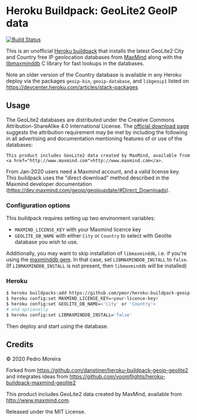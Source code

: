 # Heroku Buildpack: GeoLite2 GeoIP data

[![Build Status](https://travis-ci.org/pmor/heroku-buildpack-geoip-geolite2.svg?branch=master)](https://travis-ci.org/pmor/heroku-buildpack-geoip-geolite2)

This is an unofficial [Heroku buildpack](https://devcenter.heroku.com/articles/buildpacks)
that installs the latest GeoLite2 City and Country free IP geolocation databases from
<a href="http://www.maxmind.com">MaxMind</a> along with the [libmaxminddb](https://github.com/maxmind/libmaxminddb)
C library for fast lookups in the databases.

Note an older version of the Country database is available in any Heroku deploy via the packages `geoip-bin`, `geoip-database`, and `libgeoip1` listed on https://devcenter.heroku.com/articles/stack-packages

## Usage

The GeoLite2 databases are distributed under the Creative Commons Attribution-ShareAlike 4.0 International License. The [official download page](https://dev.maxmind.com/geoip/geoip2/geolite2/) suggests the attribution requirement may be met by including the following in all advertising and documentation mentioning features of or use of the databases:

    This product includes GeoLite2 data created by MaxMind, available from
    <a href="http://www.maxmind.com">http://www.maxmind.com</a>.

From Jan-2020 users need a Maxmind account, and a valid license key. This buildpack uses the "direct download" method described in the Maxmind developer documentation (https://dev.maxmind.com/geoip/geoipupdate/#Direct_Downloads).

### Configuration options

This buildpack requires setting up two environment variables:

  - ``MAXMIND_LICENSE_KEY`` with your Maxmind licence key
  - ``GEOLITE_DB_NAME`` with either ``City`` or ``Country`` to select with Geolite database you wish to use.

Additionally, you may want to skip installation of `libmaxminddb`, i.e. if you're using the [maxminddb gem](https://github.com/yhirose/maxminddb). In that case, set ``LIBMAXMINDDB_INSTALL`` to `false`. (If ``LIBMAXMINDDB_INSTALL`` is not present, then `libmaxminddb` *will* be installed)

### Heroku

```sh
$ heroku buildpacks:add https://github.com/pmor/heroku-buildpack-geoip-geolite2.git
$ heroku config:set MAXMIND_LICENSE_KEY=<your-licence-key>
$ heroku config:set GEOLITE_DB_NAME=<'City' or 'Country'>
# and optionally
$ heroku config:set LIBMAXMINDDB_INSTALL='false'
```

Then deploy and start using the database.

## Credits

&copy; 2020 Pedro Moreira

Forked from https://github.com/danstiner/heroku-buildpack-geoip-geolite2 and integrates
ideas from https://github.com/voomflights/heroku-buildpack-maxmind-geolite2

This product includes GeoLite2 data created by MaxMind, available from http://www.maxmind.com.

Released under the MIT License.
